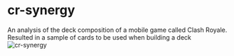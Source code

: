 # cr-synergy
An analysis of the deck composition of a mobile game called Clash Royale. Resulted in a sample of cards to be used when building a deck
![cr-synergy](https://user-images.githubusercontent.com/39803522/207220656-0201074b-a500-4b1e-97ef-0edf760a7f92.png)
